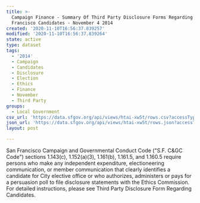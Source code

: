 ```yaml
---
title: >-
  Campaign Finance - Summary Of Third Party Disclosure Forms Regarding San
  Francisco Candidates - November 4 2014
created: '2020-11-10T16:56:37.839257'
modified: '2020-11-10T16:56:37.839264'
state: active
type: dataset
tags:
  - '2014'
  - Campaign
  - Candidates
  - Disclosure
  - Election
  - Ethics
  - Finance
  - November
  - Third Party
groups:
  - Local Government
csv_url: 'https://data.sfgov.org/api/views/htai-xw5t/rows.csv?accessType=DOWNLOAD'
json_url: 'https://data.sfgov.org/api/views/htai-xw5t/rows.json?accessType=DOWNLOAD'
layout: post

---
```

San Francisco Campaign and Governmental Conduct Code ("S.F. C&GC Code") sections 1.143(c), 1.152(a)(3), 1.161(b), 1.161.5, and 1.160.5 require persons who make any independent expenditure, electioneering communication, or member communication that clearly identifies a candidate for City elective office or who authorizes, administers or pays for a persuasion poll to file disclosure statements with the Ethics Commission. For detailed instructions, please see Third Party Disclosure Form Regarding Candidates.
